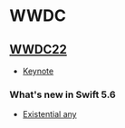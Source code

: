 # WWDC

## [WWDC22](./WWDC22/)

- [Keynote](./WWDC22/keynote-ios.md)

### What's new in Swift 5.6
- [Existential any](./WWDC22/existential-any.md)